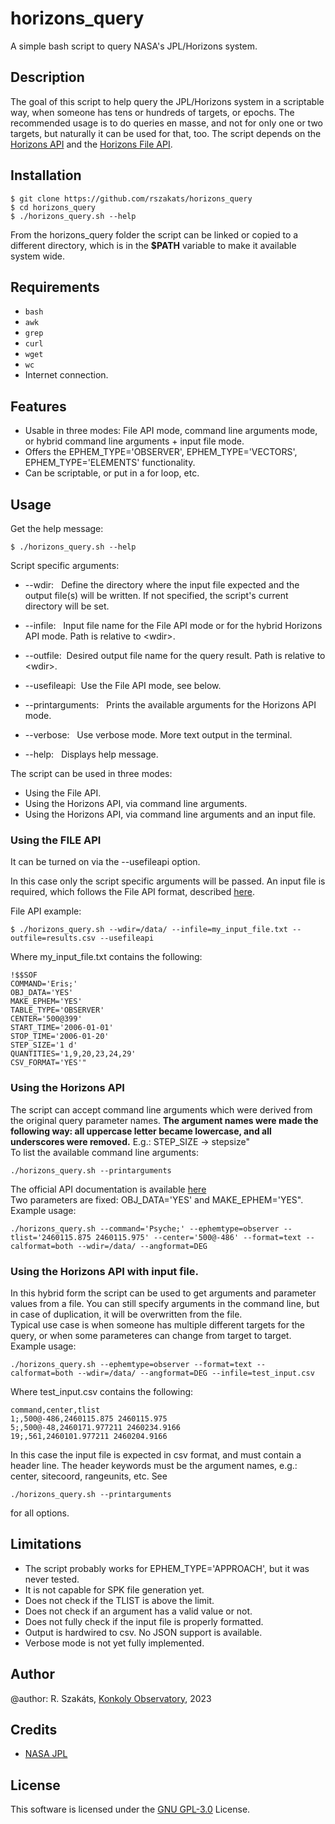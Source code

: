 # horizons_query

A simple bash script to query NASA's JPL/Horizons system.

## Description

The goal of this script to help query the JPL/Horizons system in a scriptable way, when someone has tens or hundreds of targets, or epochs.
The recommended usage is to do queries en masse, and not for only one or two targets, but naturally it can be used for that, too.
The script depends on the [Horizons API](https://ssd-api.jpl.nasa.gov/doc/horizons.html) and the [Horizons File API](https://ssd-api.jpl.nasa.gov/doc/horizons_file.html).

## Installation

```shell
$ git clone https://github.com/rszakats/horizons_query
$ cd horizons_query
$ ./horizons_query.sh --help
```
From the horizons_query folder the script can be linked or copied to a different directory, which is in the **$PATH** variable to make it available system wide.

## Requirements

- `bash`
- `awk`
- `grep`
- `curl`
- `wget`
- `wc`
- Internet connection.

## Features

- Usable in three modes: File API mode, command line arguments mode, or hybrid command line arguments + input file mode.
- Offers the EPHEM_TYPE='OBSERVER', EPHEM_TYPE='VECTORS', EPHEM_TYPE='ELEMENTS' functionality.
- Can be scriptable, or put in a for loop, etc.
<!-- ## Screenshots -->
## Usage

Get the help message:
```shell
$ ./horizons_query.sh --help
```
Script specific arguments:

- --wdir: &nbsp; Define the directory where the input file expected and the output file(s) will be written.
                  If not specified, the script's current directory will be set.
- --infile: &nbsp;    Input file name for the File API mode or for the hybrid Horizons API mode.
                  Path is relative to \<wdir\>.

- --outfile:&nbsp; Desired output file name for the query result.
                  Path is relative to \<wdir\>.

- --usefileapi: &nbsp;Use the File API mode, see below.

- --printarguments: &nbsp; Prints the available arguments for the Horizons API mode.

- --verbose: &nbsp; Use verbose mode. More text output in the terminal.

- --help: &nbsp; Displays help message.

   
The script can be used in three modes:

- Using the File API.
- Using the Horizons API, via command line arguments.
- Using the Horizons API, via command line arguments and an input file.

### Using the FILE API

It can be turned on via the --usefileapi option.

In this case only the script specific arguments will be passed.
An input file is required, which follows the File API format, described [here](https://ssd-api.jpl.nasa.gov/doc/horizons_file.html).

File API example:
```shell
$ ./horizons_query.sh --wdir=/data/ --infile=my_input_file.txt --outfile=results.csv --usefileapi
```
Where my_input_file.txt contains the following:
```
!$$SOF
COMMAND='Eris;'
OBJ_DATA='YES'
MAKE_EPHEM='YES'
TABLE_TYPE='OBSERVER'
CENTER='500@399'
START_TIME='2006-01-01'
STOP_TIME='2006-01-20'
STEP_SIZE='1 d'
QUANTITIES='1,9,20,23,24,29'
CSV_FORMAT='YES'"
```
### Using the Horizons API

The script can accept command line arguments which were derived from
the original query parameter names. **The argument names were made
the following way: all uppercase letter became lowercase, and all
underscores were removed.** E.g.: STEP_SIZE -> stepsize"<br>
To list the available command line arguments:
```shell
./horizons_query.sh --printarguments
```
The official API documentation is available [here](https://ssd-api.jpl.nasa.gov/doc/horizons.html)<br>
Two parameters are fixed: OBJ_DATA='YES' and MAKE_EPHEM='YES".<br>
Example usage:
```shell
./horizons_query.sh --command='Psyche;' --ephemtype=observer --tlist='2460115.875 2460115.975' --center='500@-486' --format=text --calformat=both --wdir=/data/ --angformat=DEG
```

### Using the Horizons API with input file.

In this hybrid form the script can be used to get arguments and parameter values from a file.
You can still specify arguments in the command line, but in case of
duplication, it will be overwritten from the file.<br>
Typical use case is when someone has multiple different targets
for the query, or when some parameteres can change from target to target.<br>
Example usage:
```shell
./horizons_query.sh --ephemtype=observer --format=text --calformat=both --wdir=/data/ --angformat=DEG --infile=test_input.csv
```
Where test_input.csv contains the following:<br>
```
command,center,tlist
1;,500@-486,2460115.875 2460115.975
5;,500@-48,2460171.977211 2460234.9166
19;,561,2460101.977211 2460204.9166
```
In this case the input file is expected in csv format, and must
contain a header line. The header keywords must be the argument names,
e.g.: center, sitecoord, rangeunits, etc. See
```shell
./horizons_query.sh --printarguments
```
for all options.

## Limitations

- The script probably works for EPHEM_TYPE='APPROACH', but it was never tested.
- It is not capable for SPK file generation yet.
- Does not check if the TLIST is above the limit.
- Does not check if an argument has a valid value or not.
- Does not fully check if the input file is properly formatted.
- Output is hardwired to csv. No JSON support is available.
- Verbose mode is not yet fully implemented.

<!-- ## Known problems -->
## Author

@author: R. Szakáts, [Konkoly Observatory](https://konkoly.hu/en), 2023

## Credits

- [NASA JPL](https://ssd-api.jpl.nasa.gov/about/)

## License

This software is licensed under the [GNU GPL-3.0](LICENSE) License.


